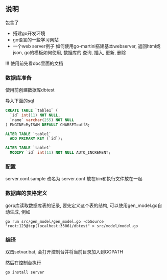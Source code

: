 ## 说明
包含了
- 搭建go开发环境
- go语言的一些学习网站
- 一个web server例子
如何使用go-martini搭建基本webserver, 返回html或json, go的模板如何使用, 数据库的 查询, 插入, 更新, 删除


!!! 使用前先看doc里面的文档



### 数据库准备

使用前创建数据库dbtest

导入下面的sql

```sql
CREATE TABLE `table1` (
  `id` int(11) NOT NULL,
  `name` varchar(255) NOT NULL
) ENGINE=MyISAM DEFAULT CHARSET=utf8;

ALTER TABLE `table1`
  ADD PRIMARY KEY (`id`);

ALTER TABLE `table1`
  MODIFY `id` int(11) NOT NULL AUTO_INCREMENT;
```

### 配置
server.conf.sample 改名为 server.conf 放在bin和执行文件放在一起

### 数据库的表格定义
gorp库读取数据库表的记录, 要先定义这个表的结构,
可以使用gen_model.go自动生成, 例如
```
go run src/gen_model/gen_model.go -dbSource "root:123@tcp(localhost:3306)/dbtest" > src/model/model.go
```


### 编译
双击setvar.bat, 会打开控制台并将当前目录加入到GOPATH 

然后在控制台执行
```
go install server
```
